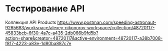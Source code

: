 # Тестирование API

Коллекция API Products
https://www.postman.com/speeding-astronaut-9265683/workspace/alexey-nikonorov-workspace/collection/48720117-45833bcb-6f30-4a7c-a435-2db066b9fd5b?action=share&creator=48720117&active-environment=48720117-a38b7008-f817-4223-a83e-1d80ba887c7e

